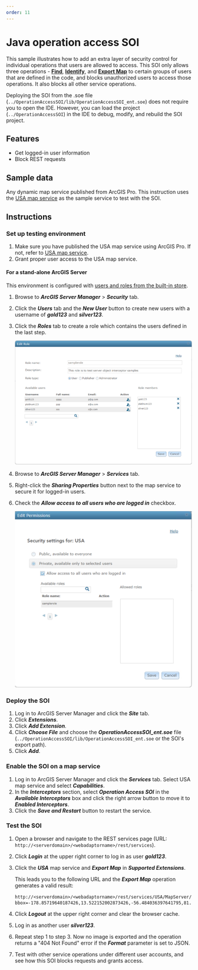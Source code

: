 ```yaml
---
order: 11
---
```


# Java operation access SOI

This sample illustrates how to add an extra layer of security control for individual operations that users are allowed to access. This SOI only allows three operations - [**Find**](https://developers.arcgis.com/rest/services-reference/find.htm), [**Identify**](https://developers.arcgis.com/rest/services-reference/identify-map-service-.htm), and [**Export Map**](https://developers.arcgis.com/rest/services-reference/export-map.htm) to certain groups of users that are defined in the code, and blocks unauthorized users to access those operations. It also blocks all other service operations.

Deploying the SOI from the .soe file (`../OperationAccessSOI/lib/OperationAccessSOI_ent.soe`) does not require you to open the IDE. However, you can load the project (`../OperationAccessSOI`) in the IDE to debug, modify, and rebuild the SOI project.


## Features

* Get logged-in user information
* Block REST requests


## Sample data

Any dynamic map service published from ArcGIS Pro. This instruction uses the [USA map service](../../../ReadMe.md#1-usa-service) as the sample service to test with the SOI.

## Instructions

### Set up testing environment

1. Make sure you have published the USA map service using ArcGIS Pro. If not, refer to [USA map service](../../../ReadMe.md#1-usa-service).
2. Grant proper user access to the USA map service.

#### For a stand-alone ArcGIS Server
This environment is configured with [users and roles from the built-in store](https://enterprise.arcgis.com/en/server/latest/administer/windows/securing-services-with-users-and-roles-specific-to-arcgis-server.htm#GUID-9D46D38D-DA48-47BE-A776-DD84C1CD0F4B).

1. Browse to ***ArcGIS Server Manager*** > ***Security*** tab.
2. Click the ***Users*** tab and the ***New User*** button to create new users with a username of ***gold123*** and ***silver123***.
3. Click the ***Roles*** tab to create a role which contains the users defined in the last step.

   ![](../../../../images/javasp/JavaOp1.png "Java Operation Access SOI Sample")
4. Browse to ***ArcGIS Server Manager*** > ***Services*** tab.
5. Right-click the ***Sharing Properties*** button next to the map service to secure it for logged-in users.
6. Check the ***Allow access to all users who are logged in*** checkbox.

    ![](../../../../images/javasp/JavaOp2.png "Java Operation Access SOI Sample")

### Deploy the SOI

1. Log in to ArcGIS Server Manager and click the ***Site*** tab.
2. Click ***Extensions***.
3. Click ***Add Extension***.
4. Click ***Choose File*** and choose the ***OperationAccessSOI_ent.soe*** file (`../OperationAccessSOI/lib/OperationAccessSOI_ent.soe` or the SOI's export path).
5. Click ***Add***.

### Enable the SOI on a map service

1. Log in to ArcGIS Server Manager and click the ***Services*** tab. Select USA map service and select ***Capabilities***.
2. In the ***Interceptors*** section, select ***Operation Access SOI*** in the ***Available Interceptors*** box and click the right arrow button to move it to ***Enabled Interceptors***.
3. Click the ***Save and Restart*** button to restart the service.

### Test the SOI

1. Open a browser and navigate to the REST services page (URL: `http://<serverdomain>/<webadaptorname>/rest/services`).
2. Click ***Login*** at the upper right corner to log in as user ***gold123***.
3. Click the ***USA*** map service and ***Export Map*** in ***Supported Extensions***.

   This leads you to the following URL and the ***Export Map*** operation generates a valid result:

   ```
   http://<serverdomain>/<webadaptorname>/rest/services/USA/MapServer/export?bbox=-178.85719640187426,13.522152002873426,-56.484036397641795,81.72479317856566
   ```
4. Click ***Logout*** at the upper right corner and clear the browser cache. 
5. Log in as another user ***silver123***.
6. Repeat step 1 to step 3. Now no image is exported and the operation returns a "404 Not Found" error if the ***Format*** parameter is set to JSON.
7. Test with other service operations under different user accounts, and see how this SOI blocks requests and grants access.
